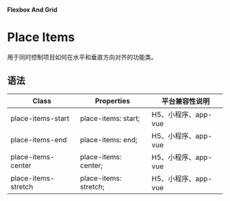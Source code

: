 #### <span class="text-lg text-gray-500 font-normal">Flexbox And Grid</span>

<div class="w-screen"></div>

# Place Items
<a-typography-text>
    用于同时控制项目如何在水平和垂直方向对齐的功能类。
</a-typography-text>

<CssPrefix />

## 语法
| Class | Properties | 平台兼容性说明
| --- | --- | ---
| <a-link status="success">place-items-start</a-link> | <a-link>place-items: start;</a-link> | H5、小程序、app-vue
| <a-link status="success">place-items-end</a-link> | <a-link>place-items: end;</a-link> | H5、小程序、app-vue
| <a-link status="success">place-items-center</a-link> | <a-link>place-items: center;</a-link> | H5、小程序、app-vue
| <a-link status="success">place-items-stretch</a-link> | <a-link>place-items: stretch;</a-link> | H5、小程序、app-vue